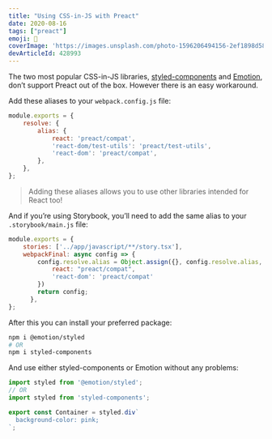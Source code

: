 ```yaml
---
title: "Using CSS-in-JS with Preact"
date: 2020-08-16
tags: ["preact"]
emoji: 👘
coverImage: 'https://images.unsplash.com/photo-1596206494156-2ef1898d58a7?ixlib=rb-1.2.1&ixid=eyJhcHBfaWQiOjEyMDd9&auto=format&fit=crop&w=1950&q=80'
devArticleId: 428993
---
```


The two most popular CSS-in-JS libraries, [styled-components](https://github.com/styled-components/styled-components) and [Emotion](https://github.com/emotion-js/emotion), don’t support Preact out of the box. However there is an easy workaround.

Add these aliases to your `webpack.config.js` file:

```js
module.exports = {
    resolve: {
        alias: {
            react: 'preact/compat',
            'react-dom/test-utils': 'preact/test-utils',
            'react-dom': 'preact/compat',
        },
    },
};
```

> Adding these aliases allows you to use other libraries intended for React too!

And if you’re using Storybook, you’ll need to add the same alias to your `.storybook/main.js` file:

```js
module.exports = {
	stories: ['../app/javascript/**/story.tsx'],
	webpackFinal: async config => {
		config.resolve.alias = Object.assign({}, config.resolve.alias, {
			react: "preact/compat",
			'react-dom': 'preact/compat'
		})
	    return config;
	  },
};
```

After this you can install your preferred package:
```bash
npm i @emotion/styled
# OR
npm i styled-components
```

And use either styled-components or Emotion without any problems:
```js
import styled from '@emotion/styled'; 
// OR
import styled from 'styled-components';

export const Container = styled.div`
  background-color: pink;
`;
```
